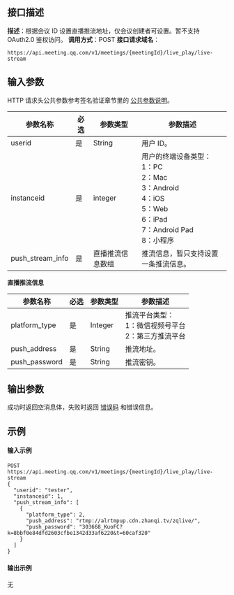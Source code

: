 ## 接口描述
**描述**：根据会议 ID 设置直播推流地址，仅会议创建者可设置。暂不支持 OAuth2.0 鉴权访问。
**调用方式**：POST
**接口请求域名**：
```plaintext
https://api.meeting.qq.com/v1/meetings/{meetingId}/live_play/live-stream
```



## 输入参数
HTTP 请求头公共参数参考签名验证章节里的 [公共参数说明](https://cloud.tencent.com/document/product/1095/42413#.E5.85.AC.E5.85.B1.E5.8F.82.E6.95.B0)。


| 参数名称         | 必选 | 参数类型         | 参数描述                                                     |
| ---------------- | ---- | ---------------- | ------------------------------------------------------------ |
| userid           | 是   | String           | 用户 ID。                                                |
| instanceid       | 是   | integer          | 用户的终端设备类型： <br>1：PC <br>2：Mac<br>3：Android <br>4：iOS <br>5：Web <br>6：iPad <br>7：Android Pad <br>8：小程序 |
| push_stream_info | 是   | 直播推流信息数组 | 推流信息，暂只支持设置一条推流信息。                          |


**直播推流信息**

| 参数名称      | 必选 | 参数类型 | 参数描述                                           |
| ------------- | ---- | -------- | -------------------------------------------------- |
| platform_type | 是   | Integer  | 推流平台类型：<br>1：微信视频号平台<br>2：第三方推流平台 |
| push_address  | 是   | String   | 推流地址。                                           |
| push_password | 是   | String   | 推流密钥。                                           |

## 输出参数
成功时返回空消息体，失败时返回 [错误码](https://cloud.tencent.com/document/product/1095/43704) 和错误信息。



## 示例
#### 输入示例
```plaintext
POST
https://api.meeting.qq.com/v1/meetings/{meetingId}/live_play/live-stream
{
  "userid": "tester",
  "instanceid": 1,
  "push_stream_info": [
  	{
	  "platform_type": 2,
	  "push_address": "rtmp://alrtmpup.cdn.zhanqi.tv/zqlive/",
	  "push_password": "303668_KuoFC?k=8bbf0e84dfd2603cfbe1342d33af6220&t=60caf320"
	}
  ]
}
```

#### 输出示例
无
